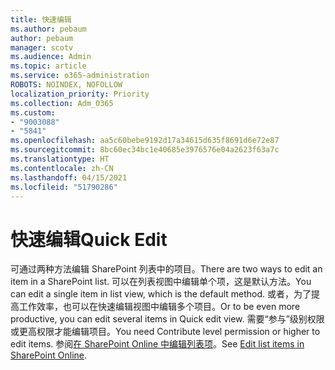 ```yaml
---
title: 快速编辑
ms.author: pebaum
author: pebaum
manager: scotv
ms.audience: Admin
ms.topic: article
ms.service: o365-administration
ROBOTS: NOINDEX, NOFOLLOW
localization_priority: Priority
ms.collection: Adm_O365
ms.custom:
- "9003088"
- "5841"
ms.openlocfilehash: aa5c60bebe9192d17a34615d635f8691d6e72e87
ms.sourcegitcommit: 8bc60ec34bc1e40685e3976576e04a2623f63a7c
ms.translationtype: HT
ms.contentlocale: zh-CN
ms.lasthandoff: 04/15/2021
ms.locfileid: "51790286"
---
```

# <a name="quick-edit"></a><span data-ttu-id="68fa6-102">快速编辑</span><span class="sxs-lookup"><span data-stu-id="68fa6-102">Quick Edit</span></span>

<span data-ttu-id="68fa6-103">可通过两种方法编辑 SharePoint 列表中的项目。</span><span class="sxs-lookup"><span data-stu-id="68fa6-103">There are two ways to edit an item in a SharePoint list.</span></span> <span data-ttu-id="68fa6-104">可以在列表视图中编辑单个项，这是默认方法。</span><span class="sxs-lookup"><span data-stu-id="68fa6-104">You can edit a single item in list view, which is the default method.</span></span> <span data-ttu-id="68fa6-105">或者，为了提高工作效率，也可以在快速编辑视图中编辑多个项目。</span><span class="sxs-lookup"><span data-stu-id="68fa6-105">Or to be even more productive, you can edit several items in Quick edit view.</span></span> <span data-ttu-id="68fa6-106">需要“参与”级别权限或更高权限才能编辑项目。</span><span class="sxs-lookup"><span data-stu-id="68fa6-106">You need Contribute level permission or higher to edit items.</span></span> <span data-ttu-id="68fa6-107">参阅[在 SharePoint Online 中编辑列表项](https://support.microsoft.com/office/dac1a1c3-a80b-4082-ba57-715cf613d0f7)。</span><span class="sxs-lookup"><span data-stu-id="68fa6-107">See [Edit list items in SharePoint Online](https://support.microsoft.com/office/dac1a1c3-a80b-4082-ba57-715cf613d0f7).</span></span>
